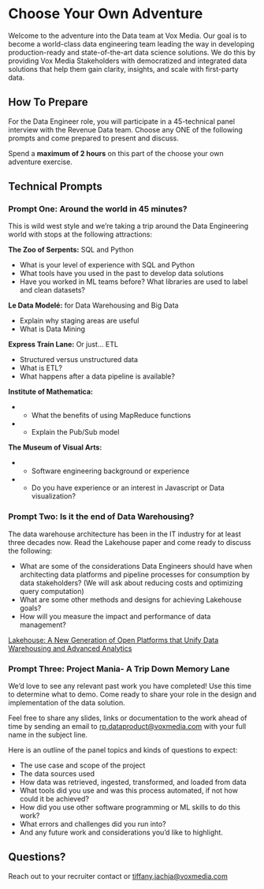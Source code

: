 # Choose Your Own Adventure
Welcome to the adventure into the Data team at Vox Media. Our goal is to become a world-class data engineering team leading the way in developing production-ready and state-of-the-art data science solutions. We do this by providing Vox Media Stakeholders with democratized and integrated data solutions that help them gain clarity, insights, and scale with first-party data. 
## How To Prepare
For the Data Engineer role, you will participate in a 45-technical panel interview with the Revenue Data team. Choose any ONE of the following prompts and come prepared to present and discuss. 

Spend a **maximum of 2 hours** on this part of the choose your own adventure exercise. 
## Technical Prompts 
### Prompt One: Around the world in 45 minutes?
This is wild west style and we’re taking a trip around the Data Engineering world with stops at the following attractions:

**The Zoo of Serpents:** SQL and Python
* What is your level of experience with SQL and Python
* What tools have you used in the past to develop data solutions
* Have you worked in ML teams before? What libraries are used to label and clean datasets?

**Le Data Modelé:** for Data Warehousing and Big Data
* Explain why staging areas are useful
* What is Data Mining

**Express Train Lane:** Or just… ETL
* Structured versus unstructured data
* What is ETL?
* What happens after a data pipeline is available?

**Institute of Mathematica:**
* * What the benefits of using MapReduce functions
* * Explain the Pub/Sub model 

**The Museum of Visual Arts:**
* * Software engineering background or experience
* * Do you have experience or an interest in Javascript or Data visualization?

### Prompt Two: Is it the end of Data Warehousing?
The data warehouse architecture has been in the IT industry for at least three decades now. Read the Lakehouse paper and come ready to discuss the following:

* What are some of the considerations Data Engineers should have when architecting data platforms and pipeline processes for consumption by data stakeholders? (We will ask about reducing costs and optimizing query computation)
* What are some other methods and designs for achieving Lakehouse goals?
* How will you measure the impact and performance of data management?

[Lakehouse: A New Generation of Open Platforms that Unify Data Warehousing and Advanced Analytics](http://cidrdb.org/cidr2021/papers/cidr2021_paper17.pdf)

### Prompt Three: Project Mania- A Trip Down Memory Lane
We’d love to see any relevant past work you have completed! Use this time to determine what to demo. Come ready to share your role in the design and implementation of the data solution. 

Feel free to share any slides, links or documentation to the work ahead of time by sending an email to rp.dataproduct@voxmedia.com with your full name in the subject line.

Here is an outline of the panel topics and kinds of questions to expect:
* The use case and scope of the project 
* The data sources used
* How data was retrieved, ingested, transformed, and loaded from data
* What tools did you use and was this process automated, if not how could it be achieved?
* How did you use other software programming or ML skills to do this work?
* What errors and challenges did you run into?
* And any future work and considerations you’d like to highlight.

## Questions? 
Reach out to your recruiter contact or tiffany.jachja@voxmedia.com
